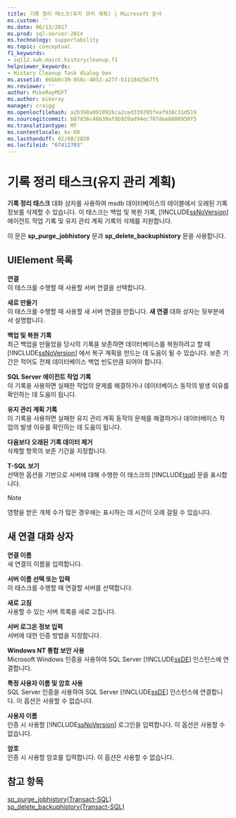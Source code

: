 ```yaml
---
title: 기록 정리 태스크(유지 관리 계획) | Microsoft 문서
ms.custom: ''
ms.date: 06/13/2017
ms.prod: sql-server-2014
ms.technology: supportability
ms.topic: conceptual
f1_keywords:
- sql12.swb.maint.historycleanup.f1
helpviewer_keywords:
- History Cleanup Task dialog box
ms.assetid: 66bb6c39-958c-4053-a27f-b1118d2567f5
ms.reviewer: ''
author: MikeRayMSFT
ms.author: mikeray
manager: craigg
ms.openlocfilehash: a2b398a9910926ca2ced339395feaf938c31d519
ms.sourcegitcommit: b87d36c46b39af8b929ad94ec707dee8800950f5
ms.translationtype: MT
ms.contentlocale: ko-KR
ms.lasthandoff: 02/08/2020
ms.locfileid: "67412703"
---
```

# <a name="history-cleanup-task-maintenance-plan"></a>기록 정리 태스크(유지 관리 계획)

  **기록 정리 태스크** 대화 상자를 사용하여 msdb 데이터베이스의 테이블에서 오래된 기록 정보를 삭제할 수 있습니다. 이 태스크는 백업 및 복원 기록, [!INCLUDE[ssNoVersion](../../includes/ssnoversion-md.md)] 에이전트 작업 기록 및 유지 관리 계획 기록의 삭제를 지원합니다.  
  
 이 문은 **sp_purge_jobhistory** 문과 **sp_delete_backuphistory** 문을 사용합니다.  
  
## <a name="uielement-list"></a>UIElement 목록  
 **연결**  
 이 태스크를 수행할 때 사용할 서버 연결을 선택합니다.  
  
 **새로 만들기**  
 이 태스크를 수행할 때 사용할 새 서버 연결을 만듭니다. **새 연결** 대화 상자는 뒷부분에서 설명합니다.  
  
 **백업 및 복원 기록**  
 최근 백업을 만들었을 당시의 기록을 보존하면 데이터베이스를 복원하려고 할 때 [!INCLUDE[ssNoVersion](../../includes/ssnoversion-md.md)] 에서 복구 계획을 만드는 데 도움이 될 수 있습니다. 보존 기간은 적어도 전체 데이터베이스 백업 빈도만큼 되어야 합니다.  
  
 **SQL Server 에이전트 작업 기록**  
 이 기록을 사용하면 실패한 작업의 문제를 해결하거나 데이터베이스 동작의 발생 이유를 확인하는 데 도움이 됩니다.  
  
 **유지 관리 계획 기록**  
 이 기록을 사용하면 실패한 유지 관리 계획 동작의 문제를 해결하거나 데이터베이스 작업의 발생 이유를 확인하는 데 도움이 됩니다.  
  
 **다음보다 오래된 기록 데이터 제거**  
 삭제할 항목의 보존 기간을 지정합니다.  
  
 **T-SQL 보기**  
 선택한 옵션을 기반으로 서버에 대해 수행한 이 태스크의 [!INCLUDE[tsql](../../includes/tsql-md.md)] 문을 표시합니다.  
  
> [!NOTE]  
>  영향을 받은 개체 수가 많은 경우에는 표시하는 데 시간이 오래 걸릴 수 있습니다.  
  
## <a name="new-connection-dialog-box"></a>새 연결 대화 상자  
 **연결 이름**  
 새 연결의 이름을 입력합니다.  
  
 **서버 이름 선택 또는 입력**  
 이 태스크를 수행할 때 연결할 서버를 선택합니다.  
  
 **새로 고침**  
 사용할 수 있는 서버 목록을 새로 고칩니다.  
  
 **서버 로그온 정보 입력**  
 서버에 대한 인증 방법을 지정합니다.  
  
 **Windows NT 통합 보안 사용**  
 Microsoft Windows 인증을 사용하여 SQL Server [!INCLUDE[ssDE](../../includes/ssde-md.md)] 인스턴스에 연결합니다.  
  
 **특정 사용자 이름 및 암호 사용**  
 SQL Server 인증을 사용하여 SQL Server [!INCLUDE[ssDE](../../includes/ssde-md.md)] 인스턴스에 연결합니다. 이 옵션은 사용할 수 없습니다.  
  
 **사용자 이름**  
 인증 시 사용할 [!INCLUDE[ssNoVersion](../../includes/ssnoversion-md.md)] 로그인을 입력합니다. 이 옵션은 사용할 수 없습니다.  
  
 **암호**  
 인증 시 사용할 암호를 입력합니다. 이 옵션은 사용할 수 없습니다.  
  
## <a name="see-also"></a>참고 항목  
 [sp_purge_jobhistory&#40;Transact-SQL&#41;](/sql/relational-databases/system-stored-procedures/sp-purge-jobhistory-transact-sql)   
 [sp_delete_backuphistory&#40;Transact-SQL&#41;](/sql/relational-databases/system-stored-procedures/sp-delete-backuphistory-transact-sql)  
  
  
